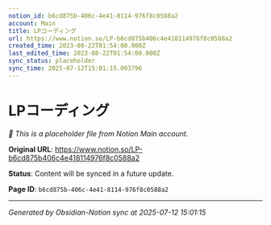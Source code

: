 ```yaml
---
notion_id: b6cd875b-406c-4e41-8114-976f8c0588a2
account: Main
title: LPコーディング
url: https://www.notion.so/LP-b6cd875b406c4e418114976f8c0588a2
created_time: 2023-08-22T01:54:00.000Z
last_edited_time: 2023-08-22T01:54:00.000Z
sync_status: placeholder
sync_time: 2025-07-12T15:01:15.093796
---
```


# LPコーディング

*🔄 This is a placeholder file from Notion Main account.*

**Original URL**: https://www.notion.so/LP-b6cd875b406c4e418114976f8c0588a2

**Status**: Content will be synced in a future update.

**Page ID**: `b6cd875b-406c-4e41-8114-976f8c0588a2`

---

*Generated by Obsidian-Notion sync at 2025-07-12 15:01:15*
